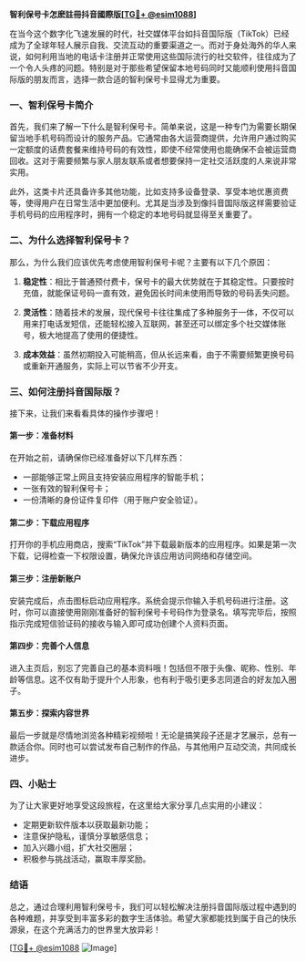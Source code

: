 **智利保号卡怎麽註冊抖音國際版[[TG💪+ @esim1088](https://t.me/s/esim1088)]**

在当今这个数字化飞速发展的时代，社交媒体平台如抖音国际版（TikTok）已经成为了全球年轻人展示自我、交流互动的重要渠道之一。而对于身处海外的华人来说，如何利用当地的电话卡注册并正常使用这些国际流行的社交软件，往往成为了一个令人头疼的问题。特别是对于那些希望保留本地号码同时又能顺利使用抖音国际版的朋友而言，选择一款合适的智利保号卡显得尤为重要。

### 一、智利保号卡简介

首先，我们来了解一下什么是智利保号卡。简单来说，这是一种专门为需要长期保留当地手机号码而设计的服务产品。它通常由各大运营商提供，允许用户通过购买一定额度的话费套餐来维持号码的有效性，即使不经常使用也能确保不会被运营商回收。这对于需要频繁与家人朋友联系或者想要保持一定社交活跃度的人来说非常实用。

此外，这类卡片还具备许多其他功能，比如支持多设备登录、享受本地优惠资费等，使得用户在日常生活中更加便利。尤其是当涉及到像抖音国际版这样需要验证手机号码的应用程序时，拥有一个稳定的本地号码就显得至关重要了。

### 二、为什么选择智利保号卡？

那么，为什么我们应该优先考虑使用智利保号卡呢？主要有以下几个原因：

1. **稳定性**：相比于普通预付费卡，保号卡的最大优势就在于其稳定性。只要按时充值，就能保证号码一直有效，避免因长时间未使用而导致的号码丢失问题。
   
2. **灵活性**：随着技术的发展，现代保号卡往往集成了多种服务于一体，不仅可以用来打电话发短信，还能轻松接入互联网，甚至还可以绑定多个社交媒体账号，极大地提高了使用的便捷性。

3. **成本效益**：虽然初期投入可能稍高，但从长远来看，由于不需要频繁更换号码或重新开通服务，实际上可以节省不少开支。

### 三、如何注册抖音国际版？

接下来，让我们来看看具体的操作步骤吧！

#### 第一步：准备材料
在开始之前，请确保你已经准备好以下几样东西：
- 一部能够正常上网且支持安装应用程序的智能手机；
- 一张有效的智利保号卡；
- 一份清晰的身份证件复印件（用于账户安全验证）。

#### 第二步：下载应用程序
打开你的手机应用商店，搜索“TikTok”并下载最新版本的应用程序。如果是第一次下载，记得检查一下权限设置，确保允许该应用访问网络和存储空间。

#### 第三步：注册新账户
安装完成后，点击图标启动应用程序。系统会提示你输入手机号码进行注册。这时，你可以直接使用刚刚准备好的智利保号卡号码作为登录名。填写完毕后，按照指示完成短信验证码的接收与输入即可成功创建个人资料页面。

#### 第四步：完善个人信息
进入主页后，别忘了完善自己的基本资料哦！包括但不限于头像、昵称、性别、年龄等信息。这不仅有助于提升个人形象，也有利于吸引更多志同道合的好友加入圈子。

#### 第五步：探索内容世界
最后一步就是尽情地浏览各种精彩视频啦！无论是搞笑段子还是才艺展示，总有一款适合你。同时也可以尝试发布自己制作的作品，与其他用户互动交流，共同成长进步。

### 四、小贴士
为了让大家更好地享受这段旅程，在这里给大家分享几点实用的小建议：
- 定期更新软件版本以获取最新功能；
- 注意保护隐私，谨慎分享敏感信息；
- 加入兴趣小组，扩大社交圈层；
- 积极参与挑战活动，赢取丰厚奖励。

### 结语

总之，通过合理利用智利保号卡，我们可以轻松解决注册抖音国际版过程中遇到的各种难题，并享受到丰富多彩的数字生活体验。希望大家都能找到属于自己的快乐源泉，在这个充满活力的世界里大放异彩！

[[TG💪+ @esim1088](https://t.me/s/esim1088) ![Image](https://i.postimg.cc/4NQfJmqS/Snipaste-2025-05-13-00-14-12.png)]